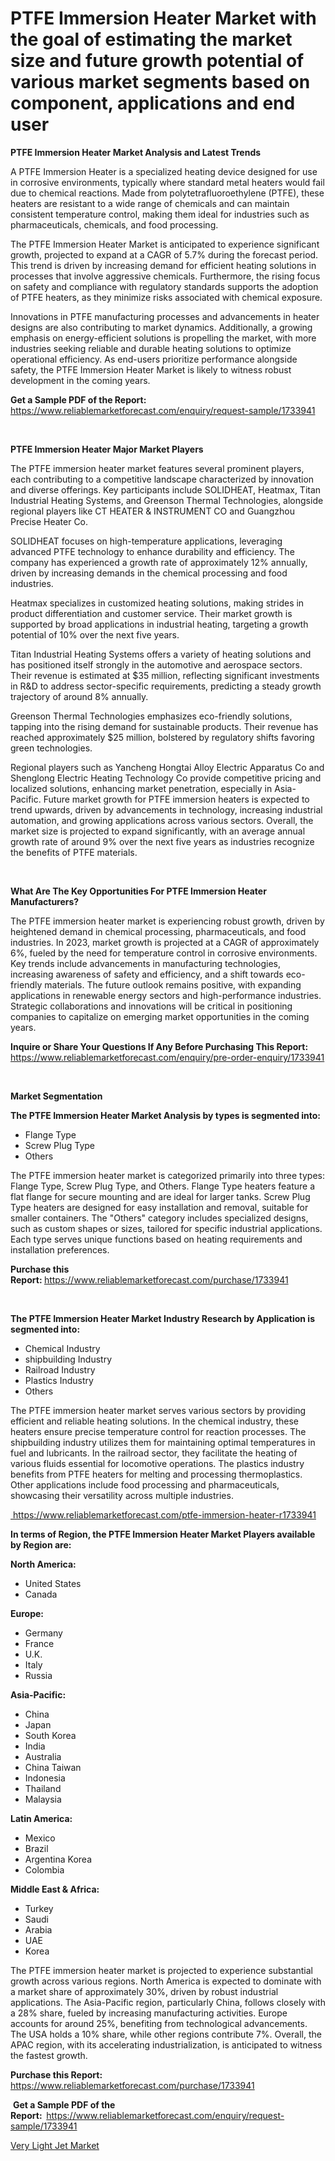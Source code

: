 <p><h1>PTFE Immersion Heater Market with the goal of estimating the market size and future growth potential of various market segments based on component, applications and end user</h1></p><p><strong>PTFE Immersion Heater Market Analysis and Latest Trends</strong></p>
<p><p>A PTFE Immersion Heater is a specialized heating device designed for use in corrosive environments, typically where standard metal heaters would fail due to chemical reactions. Made from polytetrafluoroethylene (PTFE), these heaters are resistant to a wide range of chemicals and can maintain consistent temperature control, making them ideal for industries such as pharmaceuticals, chemicals, and food processing.</p><p>The PTFE Immersion Heater Market is anticipated to experience significant growth, projected to expand at a CAGR of 5.7% during the forecast period. This trend is driven by increasing demand for efficient heating solutions in processes that involve aggressive chemicals. Furthermore, the rising focus on safety and compliance with regulatory standards supports the adoption of PTFE heaters, as they minimize risks associated with chemical exposure.</p><p>Innovations in PTFE manufacturing processes and advancements in heater designs are also contributing to market dynamics. Additionally, a growing emphasis on energy-efficient solutions is propelling the market, with more industries seeking reliable and durable heating solutions to optimize operational efficiency. As end-users prioritize performance alongside safety, the PTFE Immersion Heater Market is likely to witness robust development in the coming years.</p></p>
<p><strong>Get a Sample PDF of the Report:&nbsp;</strong> <a href="https://www.reliablemarketforecast.com/enquiry/request-sample/1733941?utm_campaign=2011&utm_medium=2&utm_source=Github&utm_content=ia&utm_term=18022025&utm_id=ptfe-immersion-heater">https://www.reliablemarketforecast.com/enquiry/request-sample/1733941</a></p>
<p>&nbsp;</p>
<p><strong>PTFE Immersion Heater Major Market Players</strong></p>
<p><p>The PTFE immersion heater market features several prominent players, each contributing to a competitive landscape characterized by innovation and diverse offerings. Key participants include SOLIDHEAT, Heatmax, Titan Industrial Heating Systems, and Greenson Thermal Technologies, alongside regional players like CT HEATER & INSTRUMENT CO and Guangzhou Precise Heater Co.</p><p>SOLIDHEAT focuses on high-temperature applications, leveraging advanced PTFE technology to enhance durability and efficiency. The company has experienced a growth rate of approximately 12% annually, driven by increasing demands in the chemical processing and food industries.</p><p>Heatmax specializes in customized heating solutions, making strides in product differentiation and customer service. Their market growth is supported by broad applications in industrial heating, targeting a growth potential of 10% over the next five years.</p><p>Titan Industrial Heating Systems offers a variety of heating solutions and has positioned itself strongly in the automotive and aerospace sectors. Their revenue is estimated at $35 million, reflecting significant investments in R&D to address sector-specific requirements, predicting a steady growth trajectory of around 8% annually.</p><p>Greenson Thermal Technologies emphasizes eco-friendly solutions, tapping into the rising demand for sustainable products. Their revenue has reached approximately $25 million, bolstered by regulatory shifts favoring green technologies.</p><p>Regional players such as Yancheng Hongtai Alloy Electric Apparatus Co and Shenglong Electric Heating Technology Co provide competitive pricing and localized solutions, enhancing market penetration, especially in Asia-Pacific. Future market growth for PTFE immersion heaters is expected to trend upwards, driven by advancements in technology, increasing industrial automation, and growing applications across various sectors. Overall, the market size is projected to expand significantly, with an average annual growth rate of around 9% over the next five years as industries recognize the benefits of PTFE materials.</p></p>
<p>&nbsp;</p>
<p><strong>What Are The Key Opportunities For PTFE Immersion Heater Manufacturers?</strong></p>
<p><p>The PTFE immersion heater market is experiencing robust growth, driven by heightened demand in chemical processing, pharmaceuticals, and food industries. In 2023, market growth is projected at a CAGR of approximately 6%, fueled by the need for temperature control in corrosive environments. Key trends include advancements in manufacturing technologies, increasing awareness of safety and efficiency, and a shift towards eco-friendly materials. The future outlook remains positive, with expanding applications in renewable energy sectors and high-performance industries. Strategic collaborations and innovations will be critical in positioning companies to capitalize on emerging market opportunities in the coming years.</p></p>
<p><strong>Inquire or Share Your Questions If Any Before Purchasing This Report:</strong> <a href="https://www.reliablemarketforecast.com/enquiry/pre-order-enquiry/1733941?utm_campaign=2011&utm_medium=2&utm_source=Github&utm_content=ia&utm_term=18022025&utm_id=ptfe-immersion-heater">https://www.reliablemarketforecast.com/enquiry/pre-order-enquiry/1733941</a></p>
<p>&nbsp;</p>
<p><strong>Market Segmentation</strong></p>
<p><strong>The PTFE Immersion Heater Market Analysis by types is segmented into:</strong></p>
<p><ul><li>Flange Type</li><li>Screw Plug Type</li><li>Others</li></ul></p>
<p><p>The PTFE immersion heater market is categorized primarily into three types: Flange Type, Screw Plug Type, and Others. Flange Type heaters feature a flat flange for secure mounting and are ideal for larger tanks. Screw Plug Type heaters are designed for easy installation and removal, suitable for smaller containers. The "Others" category includes specialized designs, such as custom shapes or sizes, tailored for specific industrial applications. Each type serves unique functions based on heating requirements and installation preferences.</p></p>
<p><strong>Purchase this Report:&nbsp;</strong><a href="https://www.reliablemarketforecast.com/purchase/1733941?utm_campaign=2011&utm_medium=2&utm_source=Github&utm_content=ia&utm_term=18022025&utm_id=ptfe-immersion-heater">https://www.reliablemarketforecast.com/purchase/1733941</a></p>
<p>&nbsp;</p>
<p><strong>The PTFE Immersion Heater Market Industry Research by Application is segmented into:</strong></p>
<p><ul><li>Chemical Industry</li><li>shipbuilding Industry</li><li>Railroad Industry</li><li>Plastics Industry</li><li>Others</li></ul></p>
<p><p>The PTFE immersion heater market serves various sectors by providing efficient and reliable heating solutions. In the chemical industry, these heaters ensure precise temperature control for reaction processes. The shipbuilding industry utilizes them for maintaining optimal temperatures in fuel and lubricants. In the railroad sector, they facilitate the heating of various fluids essential for locomotive operations. The plastics industry benefits from PTFE heaters for melting and processing thermoplastics. Other applications include food processing and pharmaceuticals, showcasing their versatility across multiple industries.</p></p>
<p><a href="https://www.reliablemarketforecast.com/ptfe-immersion-heater-r1733941?utm_campaign=2011&utm_medium=2&utm_source=Github&utm_content=ia&utm_term=18022025&utm_id=ptfe-immersion-heater">&nbsp;https://www.reliablemarketforecast.com/ptfe-immersion-heater-r1733941</a></p>
<p><strong>In terms of Region, the PTFE Immersion Heater Market Players available by Region are:</strong></p>
<p>
    <p> <strong> North America: </strong>
        <ul>
            <li>United States</li>
            <li>Canada</li>
        </ul>
        </p> 
    <p> <strong> Europe: </strong>
        <ul>
            <li>Germany</li>
            <li>France</li>
            <li>U.K.</li>
            <li>Italy</li>
            <li>Russia</li>
        </ul>
        </p> 
    <p> <strong> Asia-Pacific: </strong>
        <ul>
            <li>China</li>
            <li>Japan</li>
            <li>South Korea</li>
            <li>India</li>
            <li>Australia</li>
            <li>China Taiwan</li>
            <li>Indonesia</li>
            <li>Thailand</li>
            <li>Malaysia</li>
        </ul>
        </p> 
    <p> <strong> Latin America: </strong>
        <ul>
            <li>Mexico</li>
            <li>Brazil</li>
            <li>Argentina Korea</li>
            <li>Colombia</li>
        </ul>
        </p> 
    <p> <strong> Middle East & Africa: </strong>
        <ul>
            <li>Turkey</li>
            <li>Saudi</li>
            <li>Arabia</li>
            <li>UAE</li>
            <li>Korea</li>
        </ul>
    </p>
    </p>
<p><p>The PTFE immersion heater market is projected to experience substantial growth across various regions. North America is expected to dominate with a market share of approximately 30%, driven by robust industrial applications. The Asia-Pacific region, particularly China, follows closely with a 28% share, fueled by increasing manufacturing activities. Europe accounts for around 25%, benefiting from technological advancements. The USA holds a 10% share, while other regions contribute 7%. Overall, the APAC region, with its accelerating industrialization, is anticipated to witness the fastest growth.</p></p>
<p><strong>Purchase this Report: </strong><a href="https://www.reliablemarketforecast.com/purchase/1733941?utm_campaign=2011&utm_medium=2&utm_source=Github&utm_content=ia&utm_term=18022025&utm_id=ptfe-immersion-heater">https://www.reliablemarketforecast.com/purchase/1733941</a></p>
<p>&nbsp;<strong>Get a Sample PDF of the Report:&nbsp;&nbsp;</strong><a href="https://www.reliablemarketforecast.com/enquiry/request-sample/1733941?utm_campaign=2011&utm_medium=2&utm_source=Github&utm_content=ia&utm_term=18022025&utm_id=ptfe-immersion-heater">https://www.reliablemarketforecast.com/enquiry/request-sample/1733941</a></p>
<p><strong></strong></p>
<p><p><a href="https://github.com/ChiragRp1/Market-Research-Report-List-7/blob/main/very-light-jet-market.md?utm_campaign=2011&utm_medium=2&utm_source=Github&utm_content=ia&utm_term=18022025&utm_id=ptfe-immersion-heater">Very Light Jet Market</a></p></p>